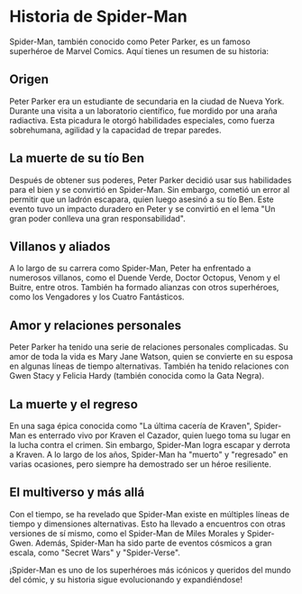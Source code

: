 # Historia de Spider-Man

Spider-Man, también conocido como Peter Parker, es un famoso superhéroe de Marvel Comics. Aquí tienes un resumen de su historia:

## Origen
Peter Parker era un estudiante de secundaria en la ciudad de Nueva York. Durante una visita a un laboratorio científico, fue mordido por una araña radiactiva. Esta picadura le otorgó habilidades especiales, como fuerza sobrehumana, agilidad y la capacidad de trepar paredes.

## La muerte de su tío Ben
Después de obtener sus poderes, Peter Parker decidió usar sus habilidades para el bien y se convirtió en Spider-Man. Sin embargo, cometió un error al permitir que un ladrón escapara, quien luego asesinó a su tío Ben. Este evento tuvo un impacto duradero en Peter y se convirtió en el lema "Un gran poder conlleva una gran responsabilidad".

## Villanos y aliados
A lo largo de su carrera como Spider-Man, Peter ha enfrentado a numerosos villanos, como el Duende Verde, Doctor Octopus, Venom y el Buitre, entre otros. También ha formado alianzas con otros superhéroes, como los Vengadores y los Cuatro Fantásticos.

## Amor y relaciones personales
Peter Parker ha tenido una serie de relaciones personales complicadas. Su amor de toda la vida es Mary Jane Watson, quien se convierte en su esposa en algunas líneas de tiempo alternativas. También ha tenido relaciones con Gwen Stacy y Felicia Hardy (también conocida como la Gata Negra).

## La muerte y el regreso
En una saga épica conocida como "La última cacería de Kraven", Spider-Man es enterrado vivo por Kraven el Cazador, quien luego toma su lugar en la lucha contra el crimen. Sin embargo, Spider-Man logra escapar y derrota a Kraven. A lo largo de los años, Spider-Man ha "muerto" y "regresado" en varias ocasiones, pero siempre ha demostrado ser un héroe resiliente.

## El multiverso y más allá
Con el tiempo, se ha revelado que Spider-Man existe en múltiples líneas de tiempo y dimensiones alternativas. Esto ha llevado a encuentros con otras versiones de sí mismo, como el Spider-Man de Miles Morales y Spider-Gwen. Además, Spider-Man ha sido parte de eventos cósmicos a gran escala, como "Secret Wars" y "Spider-Verse".

¡Spider-Man es uno de los superhéroes más icónicos y queridos del mundo del cómic, y su historia sigue evolucionando y expandiéndose!